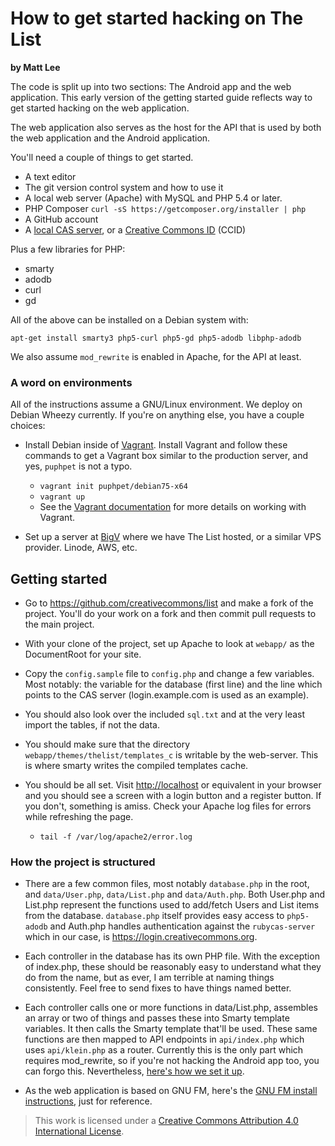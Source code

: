 # How to get started hacking on The List

**by Matt Lee**

The code is split up into two sections: The Android app and the web
application. This early version of the getting started guide reflects
way to get started hacking on the web application.

The web application also serves as the host for the API that is used
by both the web application and the Android application.

You'll need a couple of things to get started.

* A text editor
* The git version control system and how to use it
* A local web server (Apache) with MySQL and PHP 5.4 or later.
* PHP Composer `curl -sS https://getcomposer.org/installer | php`
* A GitHub account
* A [local CAS server](https://github.com/rubycas/rubycas-server), or a [Creative Commons ID](https://login.creativecommons.org) (CCID)

Plus a few libraries for PHP:

* smarty
* adodb
* curl
* gd

All of the above can be installed on a Debian system with:

`apt-get install smarty3 php5-curl php5-gd php5-adodb libphp-adodb`

We also assume `mod_rewrite` is enabled in Apache, for the API at least.

### A word on environments

All of the instructions assume a GNU/Linux environment. We deploy on
Debian Wheezy currently. If you're on anything else, you have a couple choices:

* Install Debian inside of [Vagrant](http://vagrantup.com). Install
Vagrant and follow these commands to get a Vagrant box similar to the
production server, and yes, `puphpet` is not a typo.

  * `vagrant init puphpet/debian75-x64`
  * `vagrant up`
  * See the [Vagrant documentation](http://docs.vagrantup.com) for
    more details on working with Vagrant.

* Set up a server at [BigV](http://bigv.io) where we have The List
  hosted, or a similar VPS provider. Linode, AWS, etc.

## Getting started

* Go to https://github.com/creativecommons/list and make a fork of the
  project. You'll do your work on a fork and then commit pull requests
  to the main project.

* With your clone of the project, set up Apache to look at `webapp/` as
  the DocumentRoot for your site.

* Copy the `config.sample` file to `config.php` and change a few
  variables. Most notably: the variable for the database (first line)
  and the line which points to the CAS server (login.example.com is
  used as an example).

* You should also look over the included `sql.txt` and at the very
  least import the tables, if not the data.

* You should make sure that the directory
  `webapp/themes/thelist/templates_c` is writable by the
  web-server. This is where smarty writes the compiled templates
  cache.

* You should be all set. Visit <http://localhost> or equivalent in
  your browser and you should see a screen with a <span class="btn
  btn-success">login</span> button and a <span class="btn
  btn-primary">register</span> button. If you don't, something is
  amiss. Check your Apache log files for errors while refreshing the page.

  * `tail -f /var/log/apache2/error.log`

### How the project is structured

* There are a few common files, most notably `database.php` in the
  root, and `data/User.php`, `data/List.php` and `data/Auth.php`. Both
  User.php and List.php represent the functions used to add/fetch
  Users and List items from the database. `database.php` itself
  provides easy access to `php5-adodb` and Auth.php handles
  authentication against the `rubycas-server` which in our case, is
  <https://login.creativecommons.org>.

* Each controller in the database has its own PHP file. With the
  exception of index.php, these should be reasonably easy to
  understand what they do from the name, but as ever, I am terrible at
  naming things consistently. Feel free to send fixes to have things
  named better.

* Each controller calls one or more functions in data/List.php,
  assembles an array or two of things and passes these into Smarty
  template variables. It then calls the Smarty template that'll be
  used. These same functions are then mapped to API endpoints in
  `api/index.php` which uses `api/klein.php` as a router. Currently
  this is the only part which requires mod_rewrite, so if you're not
  hacking the Android app too, you can forgo this. Nevertheless,
  [here's how we set it up](https://gist.github.com/mattl/ed8557c290660f8e0c7c).

* As the web application is based on GNU FM, here's the
[GNU FM install instructions](http://bugs.foocorp.net/projects/fm/wiki/How_to_install),
just for reference.

> This work is licensed under a <a rel="license"
href="http://creativecommons.org/licenses/by/4.0/">Creative Commons
Attribution 4.0 International License</a>.

